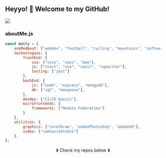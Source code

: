 ## Heyyo! 👋 Welcome to my GitHub! 

![](https://visitor-badge.glitch.me/badge?page_id=mhq260.mhq260)

### aboutMe.js

```javascript
const matty = {
    askMeAbout: ["webdev", "football", "cycling", "mountains", "softwareArchitecture", "componentLibraries"],
    technologies: {
        frontEnd: {
            css: ["scss", "sass", "bem"],
            js: ["react", "vue", "ionic", "capacitor"],
            testing: ["jest"]
        },
        backEnd: {
            js: ["node", "express", "mongodb"],
            db: ["sql", "mongoose"],
        },
        devOps: ["CI/CD basics"],
        microfrontends: {
            frameworks: ["Module Federation"]
        }
    },
    utilities: {
        graphics: ["corelDraw", "adobePhotoshop", "adobeXd"],
        video: ["camtasiaStudio"]
    },
};
```
<p align="center">
⬇️ Check my repos below ⬇️ 
</p>
